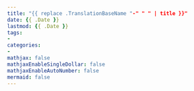 ```yaml
---
title: "{{ replace .TranslationBaseName "-" " " | title }}"
date: {{ .Date }}
lastmod: {{ .Date }}
tags:
-
categories:
-
mathjax: false
mathjaxEnableSingleDollar: false
mathjaxEnableAutoNumber: false
mermaid: false
---
```


<!--more-->
